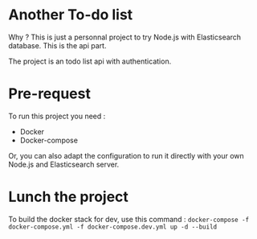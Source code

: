 # Another To-do list

Why ? This is just a personnal project to try Node.js with Elasticsearch database.
This is the api part.

The project is an todo list api with authentication.

# Pre-request

To run this project you need : 
 - Docker
 - Docker-compose

Or, you can also adapt the configuration to run it directly with your own Node.js and Elasticsearch server.


# Lunch the project

To build the docker stack for dev, use this command :
`docker-compose -f docker-compose.yml -f docker-compose.dev.yml up -d --build`
